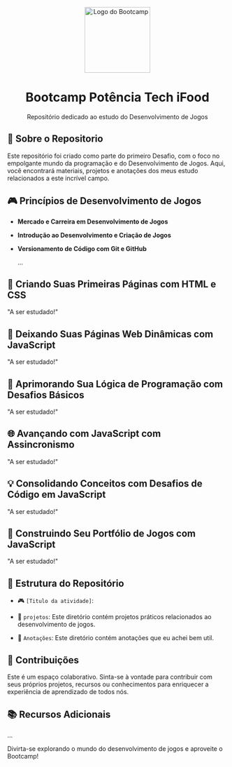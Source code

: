 <p align="center">
  <img width="150" src="https://hermes.dio.me/tracks/83f8150a-6429-4c1a-9207-d5bff610f647.png" alt="Logo do Bootcamp">
</p>

<h1 align="center">Bootcamp Potência Tech iFood</h1>

<p align="center">Repositório dedicado ao estudo do Desenvolvimento de Jogos</p>

## 🚀 Sobre o Repositorio

Este repositório foi criado como parte do primeiro Desafio, com o foco no empolgante mundo da programação e do Desenvolvimento de Jogos. Aqui, você encontrará materiais, projetos e anotações dos meus estudo relacionados a este incrível campo.

## 🎮 Princípios de Desenvolvimento de Jogos

- **Mercado e Carreira em Desenvolvimento de Jogos**
  
- **Introdução ao Desenvolvimento e Criação de Jogos**
  
- **Versionamento de Código com Git e GitHub**
  
  ...
## 🌟 Criando Suas Primeiras Páginas com HTML e CSS
"A ser estudado!"

## 🚀 Deixando Suas Páginas Web Dinâmicas com JavaScript
"A ser estudado!"

## 🧠 Aprimorando Sua Lógica de Programação com Desafios Básicos
"A ser estudado!"

## 🌐 Avançando com JavaScript com Assincronismo
"A ser estudado!"

## 💡 Consolidando Conceitos com Desafios de Código em JavaScript
"A ser estudado!"

## 🎯 Construindo Seu Portfólio de Jogos com JavaScript
"A ser estudado!"

## 📂 Estrutura do Repositório

- 🎮 `[Titulo da atividade]`: 

- 📁 `projetos`: Este diretório contém projetos práticos relacionados ao desenvolvimento de jogos.

- 📁 `Anotações`: Este diretório contém anotações que eu achei bem util.

## 🤝 Contribuições

Este é um espaço colaborativo. Sinta-se à vontade para contribuir com seus próprios projetos, recursos ou conhecimentos para enriquecer a experiência de aprendizado de todos nós.

## 📚 Recursos Adicionais
...

Divirta-se explorando o mundo do desenvolvimento de jogos e aproveite o Bootcamp!

</div>




